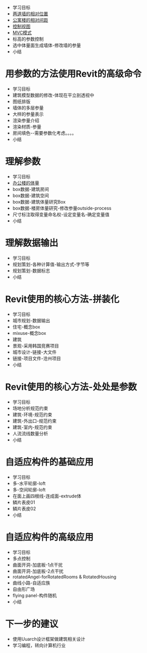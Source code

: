 
- 学习目标
- [两道墙的相对位置](https://github.com/quanbinn/Learn-Revit-the-Parametric-Way/blob/master/chapters/%E7%AB%A02-%E7%94%A8%E5%8F%82%E6%95%B0%E7%9A%84%E6%96%B9%E6%B3%95%E4%BD%BF%E7%94%A8Revit%E7%9A%84%E5%9F%BA%E7%A1%80%E5%91%BD%E4%BB%A4/%E7%BB%83%E4%B9%A01-%E4%B8%A4%E9%81%93%E5%A2%99%E7%9A%84%E7%9B%B8%E5%AF%B9%E4%BD%8D%E7%BD%AE.md)
- [公寓楼的相对间距](https://github.com/quanbinn/Learn-Revit-the-Parametric-Way/blob/master/chapters/%E7%AB%A02-%E7%94%A8%E5%8F%82%E6%95%B0%E7%9A%84%E6%96%B9%E6%B3%95%E4%BD%BF%E7%94%A8Revit%E7%9A%84%E5%9F%BA%E7%A1%80%E5%91%BD%E4%BB%A4/%E7%BB%83%E4%B9%A02-%E5%85%AC%E5%AF%93%E6%A5%BC%E7%9A%84%E7%9B%B8%E5%AF%B9%E9%97%B4%E8%B7%9D.md)
- [控制视图](https://github.com/quanbinn/Learn-Revit-the-Parametric-Way/blob/master/chapters/%E7%AB%A02-%E7%94%A8%E5%8F%82%E6%95%B0%E7%9A%84%E6%96%B9%E6%B3%95%E4%BD%BF%E7%94%A8Revit%E7%9A%84%E5%9F%BA%E7%A1%80%E5%91%BD%E4%BB%A4/%E7%BB%83%E4%B9%A03-%E6%8E%A7%E5%88%B6%E8%A7%86%E5%9B%BE.md)
- [MVC模式](https://github.com/quanbinn/Learn-Revit-the-Parametric-Way/blob/master/chapters/%E7%AB%A02-%E7%94%A8%E5%8F%82%E6%95%B0%E7%9A%84%E6%96%B9%E6%B3%95%E4%BD%BF%E7%94%A8Revit%E7%9A%84%E5%9F%BA%E7%A1%80%E5%91%BD%E4%BB%A4/%E7%BB%83%E4%B9%A04-MVC%E6%A8%A1%E5%BC%8F.md)
- 标高的参数控制
- 选中体量面生成墙体-修改墙的参量
- 小结

# 用参数的方法使用Revit的高级命令 #
- 学习目标
- 建筑模型数据的修改-体现在平立剖透视中
- 图纸排版
- 墙体的多层参量
- 大样的参量表示
- 渲染参量介绍
- 渲染材质-参量
- 房间填色--需要参数化考虑。。。。
- 小结

# 理解参数 #
- 学习目标
- [办公楼的体量](https://github.com/quanbinn/Learn-Revit-the-Parametric-Way/blob/master/chapters/%E7%AB%A04-%E7%90%86%E8%A7%A3%E5%8F%82%E6%95%B0/%E7%BB%83%E4%B9%A01-%E5%8A%9E%E5%85%AC%E6%A5%BC%E7%9A%84%E4%BD%93%E9%87%8F.md)
- box数据-建筑房间
- box数据-建筑空间
- box数据-建筑体量研究Box
- box数据-楼房体量研究-修改参量outside-process
- 尺寸标注取得变量命名权-设定变量名-确定变量值
- 小结

# 理解数据输出 #
- 学习目标
- 规划策划-各种计算值-输出方式-字节等
- 规划策划-数据标志
- 小结

# Revit使用的核心方法-拼装化 #
- 学习目标
- 城市规划-数据输出
- 住宅-概念box
- mixuse-概念box
- 建筑
- 景观-采用韩国竞赛项目
- 城市设计-链接-大文件
- 链接-项目文件-沧州项目
- 小结

# Revit使用的核心方法-处处是参数 #
- 学习目标
- 场地分析规范约束
- 建筑-环境-规范约束
- 建筑-外出口-规范约束
- 建筑-室内-规范约束
- 人流流线数量分析
- 小结

# 自适应构件的基础应用 #
- 学习目标
- 多-水平轮廓-loft
- 多-空间轮廓-loft
- 在面上画四根线-连成面-extrude体
- 鳞片表皮01
- 鳞片表皮02
- 小结

# 自适应构件的高级应用 #
- 学习目标
- 多点控制
- 曲面开洞-加底板-1点干扰
- 曲面开洞-加底板-2点干扰
- rotatedAngel-forRotatedRooms & RotatedHousing
- 曲线小路-自适应族
- 自由形广场
- flying panel-构件随机
- 小结

# 下一步的建议 #
- 使用Uuarch设计框架做建筑相关设计
- 学习编程，转向计算机行业






